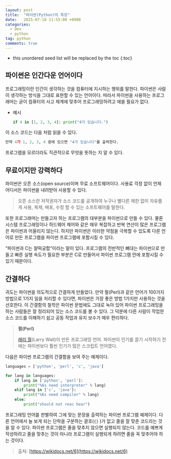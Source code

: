 ```yaml
---
layout: post
title:  "파이썬(Python)의 특징"
date:   2025-07-18 11:55:00 +0900
categories: 
  - Dev
  - python
tag: python
comments: true
---
```


* this unordered seed list will be replaced by the toc
  {:toc}


## 파이썬은 인간다운 언어이다

프로그래밍이란 인간이 생각하는 것을 컴퓨터에 지시하는 행위를 말한다. 파이썬은 사람이 생각하는 방식을 그대로 표현할 수 있는 언어이다. 따라서 파이썬을 사용하는 프로그래머는 굳이 컴퓨터의 사고 체계에 맞추어 프로그래밍하려고 애쓸 필요가 없다.

- 예시

    ```Python
    if 4 in [1, 2, 3, 4]: print("4가 있습니다.")
    ```


이 소스 코드는 다음 처럼 읽을 수 있다.

```Python
만약 4가 1, 2, 3, 4 중에 있으면 "4가 있습니다"를 출력한다.
```

프로그램을 모르더라도 직관적으로 무엇을 뜻하는 지 알 수 있다.



## 무료이지만 강력하다

파이썬은 오픈 소스(open source)이며 무료 소프트웨어이다. 사용료 걱정 없이 언제 어디서든 파이썬을 내려받아 사용할 수 있다.

> 오픈 소스란 저작권자가 소스 코드를 공개하여 누구나 별다른 제한 없이 자유롭게 사용, 복제, 배포, 수정 할 수 있는 소프트웨어를 말한다.

또한 프로그래머는 만들고자 하는 프로그램의 대부분을 파이썬으로 만들 수 있다. 물론 시스템 프로그래밍이나 하드웨어 제어와 같은 매우 복잡하고 반복 연산이 많은 프로그램은 파이썬과 어울리지 않는다. 하지만 파이썬은 이러한 약점을 극복할 수 있도록 다른 언어로 만든 프로그램을 파이썬 프로그램에 포함시킬 수 있다.

“파이썬과 C는 찰떡궁합”이라는 말이 있다. 프로그램의 전반적인 뼈대는 파이썬으로 만들고 빠른 실행 속도가 필요한 부분은 C로 만들어서 파이썬 프로그램 안에 포함시킬 수 있기 때문이다.



## 간결하다

귀도는 파이썬을 의도적으로 간결하게 만들었다. 만약 펄(Perl)과 같은 언어가 100가지 방법으로 1가지 일을 처리할 수 있다면, 파이썬은 가장 좋은 방법 1가지만 사용하는 것을 선호한다. 이 간결함의 철학은 파이썬 문법에도 그대로 녹아 있어 파이썬 프로그래밍을 하는 사람들은 잘 정리되어 있는 소스 코드를 볼 수 있다. 그 덕분에 다른 사람이 작업한 소스 코드를 이해하기 쉽고 공동 작업과 유지 보수가 매우 편리하다.

> **펄(Perl)**
>
> [래리 월](https://wikidocs.net/wiki/%EB%9E%98%EB%A6%AC%20%EC%9B%94/)(Larry Wall)이 만든 프로그래밍 언어. 파이썬이 인기를 끌기 시작하기 전에는 파이썬보다 훨씬 인기가 많은 스크립트 언어였다.

다음은 파이썬 프로그램의 간결함을 보여 주는 예제이다.

```Python
languages = ['python', 'perl', 'c', 'java']

for lang in languages:
	if lang in ['python', 'perl']:
		print("%6s need interpreter" % lang)
	elif lang in ['c', 'java']:
		print("%6s need compiler" % lang)
	else:
		print("should not reac hear")
```

프로그래밍 언어를 판별하여 그에 맞는 문장을 출력하는 파이썬 프로그램 예제이다. 다른 언어에서 늘 보게 되는 단락을 구분하는 괄호(`{}` )가 없고 줄을 잘 맞춘 코드라는 것을 알 수 있다. 파이썬 프로그램은 줄을 맞추지 않으면 실행되지 않는다. 코드를 예쁘게 작성하려고 줄을 맞추는 것이 아니라 프로그램이 실행되게 하려면 줄을 꼭 맞추어야 하는 것이다.



> 출처: [https://wikidocs.net/6](https://wikidocs.net/6)
